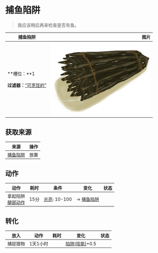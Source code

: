 # 捕鱼陷阱  
> 我应该稍后再来检查是否有鱼。  
  
  捕鱼陷阱  |   图片   
 ----  |  ----:   
 **槽位：**1<br><br>**过滤器：**[“可烹饪的”](tag_Cookable.md)  |  ![](Sprite/FishTrap.png)   
  
## 获取来源  
来源  |  操作  
----  |  ----  
[捕鱼陷阱](FishTrap.md)  |  放置  
## 动作  
动作  |  耗时  |  条件  |  变化  |  状态  
----  |  ----  |  ----  |  ----  |  ----  
拿起陷阱<br>[腿部动作](LegAction.md)  |  15分  |  [光亮](Light.md): 10-100  |  → [捕鱼陷阱](FishTrap.md)<br>  |    
## 转化  
放入  |  动作  |  耗时  |  变化  |  状态  
----  |  ----  |  ----  |  ----  |  ----  
  |  捕捉猎物  |  1天1小时  |    |  [陷阱(技能)](Skill_Trapping.md)+0.5  
